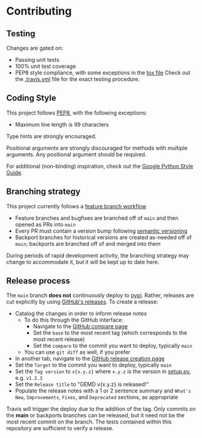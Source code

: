 # Contributing

## Testing

Changes are gated on:
 * Passing unit tests
 * 100% unit test coverage
 * PEP8 style compliance, with some exceptions in the [tox file](tox.ini)
Check out the [.travis.yml](.travis.yml) file for the exact testing procedure.

## Coding Style
This project follows [PEP8](https://www.python.org/dev/peps/pep-0008/), with the following exceptions:
* Maximum line length is 99 characters

Type hints are strongly encouraged.

Positional arguments are strongly discouraged for methods with multiple arguments.
Any positional argument should be required.

For additional (non-binding) inspiration, check out the [Google Python Style Guide](https://github.com/google/styleguide/blob/gh-pages/pyguide.md).

## Branching strategy

This project currently follows a [feature branch workflow](https://www.atlassian.com/git/tutorials/comparing-workflows/feature-branch-workflow)
 * Feature branches and bugfixes are branched off of `main` and then opened as PRs into `main`
 * Every PR must contain a version bump following [semantic versioning](https://semver.org/)
 * Backport branches for historical versions are created as-needed off of `main`; backports are branched off of and merged into them
 
 During periods of rapid development activity, the branching strategy may change to accommodate it, but it will be kept up to date here.

## Release process

The `main` branch **does not** continuously deploy to [pypi](https://pypi.org/project/gemd/).
Rather, releases are cut explicitly by using [GitHub's releases](https://github.com/CitrineInformatics/gemd-python/releases).
To create a release:
 * Catalog the changes in order to inform release notes
   * To do this through the GitHub interface:
     * Navigate to the [GitHub compare page](https://github.com/CitrineInformatics/gemd-python/compare)
     * Set the `base` to the most recent tag (which corresponds to the most recent release)
     * Set the `compare` to the commit you want to deploy, typically `main`
   * You can use `git diff` as well, if you prefer
 * In another tab, navigate to the [GitHub release creation page](https://github.com/CitrineInformatics/gemd-python/releases/new)
 * Set the `Target` to the commit you want to deploy, typically `main`
 * Set the `Tag version` to `v{x.y.z}` where `x.y.z` is the version in [setup.py](setup.py), e.g. `v1.2.3`
 * Set the `Release title` to "GEMD v{x.y.z} is released!"
 * Populate the release notes with a 1 or 2 sentence summary and `What's New`, `Improvements`, `Fixes`, and `Deprecated` sections, as appropriate

Travis will trigger the deploy due to the addition of the tag.
Only commits on the **main** or backports branches can be released, but it need not be the most recent commit on the branch.
The tests contained within this repository are sufficient to verify a release. 
